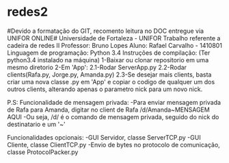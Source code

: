 # redes2
#Devido a formatação do GIT, recomento leitura no DOC entregue via UNIFOR ONLINE#
Universidade de Fortaleza - UNIFOR
Trabalho referente a cadeira de redes II
Professor: Bruno Lopes
Aluno: Rafael Carvalho - 1410801
Linguagem de programação: Python 3.4
Instruções de compilação: (Ter python3.4 instalado na máquina)
  1-Baixar ou clonar repositorio em uma mesmo diretorio
  2-Em 'App': 
            2.1-Rodar ServerApp.py
            2.2-Rodar clients(Rafa.py, Jorge.py, Amanda.py)
            2.3-Se desejar mais clients, basta criar uma nova classe .py em 'App' e copiar o codigo de
                qualquer um dos outros clients, alterando apenas o parametro nick para um novo nick.
  
  P.S: Funcionalidade de mensagem privada:
        -Para enviar mensagem privada de Rafa para Amanda, digitar no client de Rafa /d/Amanda&#126;MENSAGEM AQUI
        -Ou seja, /d/ é o comando de mensagem privada, seguido do nick do destinatario e um '&#126;'

Funcionalidades opcionais:
  -GUI Servidor, classe ServerTCP.py
  -GUI Cliente, classe ClientTCP.py
  -Envio de bytes no protocolo de comunicação, classe ProtocolPacker.py
